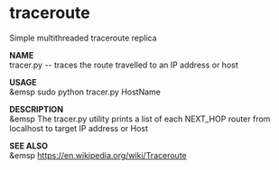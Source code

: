 # traceroute
Simple multithreaded traceroute replica 

<b>NAME</b> <br>
      tracer.py -- traces the route travelled to an IP address or host

<b>USAGE</b> <br>
&emsp sudo python tracer.py HostName

<b>DESCRIPTION</b> <br>
&emsp The tracer.py utility prints a list of each NEXT_HOP router from localhost to target IP address or Host

<b>SEE ALSO</b> <br>
&emsp https://en.wikipedia.org/wiki/Traceroute
